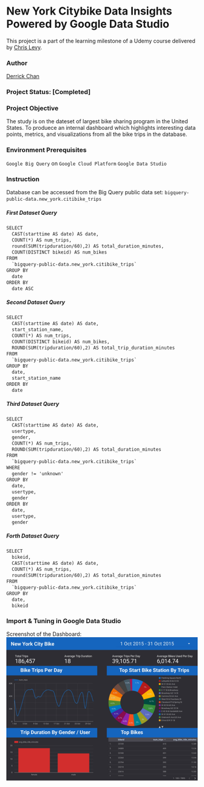 # New York Citybike Data Insights Powered by Google Data Studio
This project is a part of the learning milestone of a Udemy course delivered by [Chris Levy](https://www.udemy.com/sql-for-data-science-with-google-big-query/). 

### Author
[Derrick Chan](https://github.com/zhenyu92)

### Project Status: [Completed]

### Project Objective
The study is on the dateset of largest bike sharing program in the United States. To produece an internal dashboard which highlights interesting data points, metrics, and visualizations from all the bike trips in the database.

### Environment Prerequisites
`Google Big Query` on `Google Cloud Platform`
`Google Data Studio`

### Instruction
Database can be accessed from the Big Query public data set:
`bigquery-public-data.new_york.citibike_trips`

##### First Dataset Query
```
SELECT
  CAST(starttime AS date) AS date,
  COUNT(*) AS num_trips,
  round(SUM(tripduration/60),2) AS total_duration_minutes,
  COUNT(DISTINCT bikeid) AS num_bikes
FROM
  `bigquery-public-data.new_york.citibike_trips`
GROUP BY
  date
ORDER BY
  date ASC
```

##### Second Dataset Query
```
SELECT
  CAST(starttime AS date) AS date,
  start_station_name,
  COUNT(*) AS num_trips,
  COUNT(DISTINCT bikeid) AS num_bikes,
  ROUND(SUM(tripduration/60),2) AS total_trip_duration_minutes
FROM
  `bigquery-public-data.new_york.citibike_trips`
GROUP BY
  date,
  start_station_name
ORDER BY
  date
```

##### Third Dataset Query
```
SELECT
  CAST(starttime AS date) AS date,
  usertype,
  gender,
  COUNT(*) AS num_trips,
  ROUND(SUM(tripduration/60),2) AS total_duration_minutes
FROM
  `bigquery-public-data.new_york.citibike_trips`
WHERE
  gender != 'unknown'
GROUP BY
  date,
  usertype,
  gender
ORDER BY
  date,
  usertype,
  gender
```

##### Forth Dataset Query
```
SELECT
  bikeid,
  CAST(starttime AS date) AS date,
  COUNT(*) AS num_trips,
  round(SUM(tripduration/60),2) AS total_duration_minutes
FROM
  `bigquery-public-data.new_york.citibike_trips`
GROUP BY
  date,
  bikeid
```

### Import & Tuning in Google Data Studio
Screenshot of the Dashboard: 
![alt text](https://github.com/zhenyu92/Citibike-Data-Insights/blob/master/Dashboard.jpg "Logo Title Text 1")
